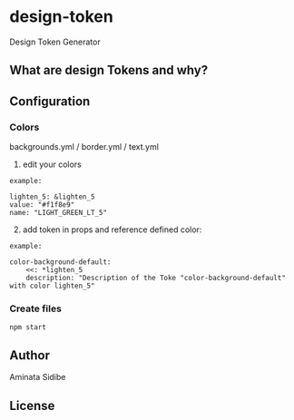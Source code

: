 # design-token
Design Token Generator

## What are design Tokens and why?

## Configuration

### Colors

backgrounds.yml / border.yml / text.yml
1. edit your colors

```
example:

lighten_5: &lighten_5
value: "#f1f8e9"
name: "LIGHT_GREEN_LT_5"
```

2. add token in props and reference defined color:

```
example: 

color-background-default: 
    <<: *lighten_5
    description: "Description of the Toke "color-background-default" with color lighten_5"
```


### Create files

```
npm start
```

## Author
Aminata Sidibe 

## License

